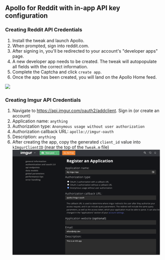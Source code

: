 ## Apollo for Reddit with in-app API key configuration

### Creating Reddit API Credentials

1. Install the tweak and launch Apollo.
2. When prompted, sign into reddit.com.
3. After signing in, you'll be redirected to your account's "developer apps" page.
4. A new developer app needs to be created. The tweak will autopopulate all fields with the correct information.
5. Complete the Captcha and click `create app`.
6. Once the app has been created, you will land on the Apollo Home feed.

![](img/credential-creation-flow.gif)

### Creating Imgur API Credentials

1. Navigate to https://api.imgur.com/oauth2/addclient. Sign in (or create an account)
2. Application name: `anything`
3. Authorization type: `Anonymous usage without user authorization`
4. Authorization callback URL: `apollo://imgur-oauth`
5. Description: `anything`
6. After creating the app, copy the generated `client_id` value into `kImgurClientID` (near the top of the `Tweak.m` file)
![](img/imgur-add-client.png)
